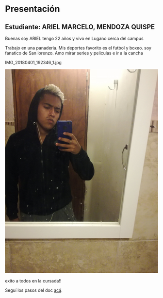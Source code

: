 # Presentación

## Estudiante: ARIEL MARCELO, MENDOZA QUISPE

Buenas soy ARIEL tengo 22 años y vivo en Lugano cerca del campus

  Trabajo en una panaderia.
  Mis deportes favorito es el futbol y boxeo. 
  soy fanatico de San lorenzo.
  Amo mirar series y peliculas e ir a la cancha
  
  IMG_20180401_192346_1.jpg

![mi foto](IMG_20180401_192346_1.jpg)

exito a todos en la cursada!!





Seguí los pasos del doc [acá](https://docs.google.com/document/d/e/2PACX-1vQkogtG88cmwEIXEuff291urSyrZUYHikLIoRTspUodvIg5OoaUJTi8n0vqPJ3XUSN65sqJALTBizeB/pub).
